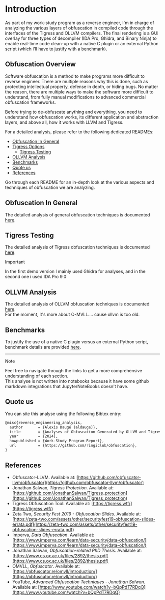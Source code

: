 # Introduction
As part of my work-study program as a reverse engineer, I'm in charge of analyzing the various layers of obfuscation in compiled code through the interfaces of the Tigress and OLLVM compilers. The final rendering is a GUI overlay for three types of decompiler (IDA Pro, Ghidra, and Binary Ninja) to enable real-time code clean-up with a native C plugin or an external Python script (which I'll have to justify with a benchmark).

## Obfuscation Overview
Software obfuscation is a method to make programs more difficult to reverse engineer. There are multiple reasons why this is done, such as protecting intellectual property, defense in depth, or hiding bugs. No matter the reason, there are multiple ways to make the software more difficult to understand, from fully manual modifications to advanced commercial obfuscation frameworks.

Before trying to de-obfuscate anything and everything, you need to understand how obfuscation works, its different application and abstraction layers, and above all, how it works with LLVM and Tigress.

For a detailed analysis, please refer to the following dedicated READMEs:

- [Obfuscation In General](src/README.md)
- [Tigress Options](src/tigress/options.md)
  - [Tigress Testing](src/tigress/README.md)
- [OLLVM Analysis](src/ollvm/README.md)
- [Benchmarks](benchs/README.md)
- [Quote us](#quote-us)
- [References](#references)

Go through each README for an in-depth look at the various aspects and techniques of obfuscation we are analyzing.

## Obfuscation In General
The detailed analysis of general obfuscation techniques is documented [here](src/README.md).

## Tigress Testing
The detailed analysis of Tigress obfuscation techniques is documented [here](src/tigress/).

> [!IMPORTANT]
> In the first demo version I mainly used Ghidra for analyses, and in the second one i used IDA Pro 9.0

## OLLVM Analysis
The detailed analysis of OLLVM obfuscation techniques is documented [here](src/ollvm/README.md).<br>
For the moment, it's more about O-MVLL.... cause ollvm is too old.

## Benchmarks
To justify the use of a native C plugin versus an external Python script, benchmark details are provided [here](benchs/README.md).

---
> [!NOTE]
> Feel free to navigate through the links to get a more comprehensive understanding of each section.<br>
> This analyse is not written into notebooks because it have some github markdown integrations that JupyterNoteBooks doesn't have.

## Quote us
You can site this analyse using the following Bibtex entry:
```latex
@misc{reverse_engineering_analysis,
  author       = {Alexis Daugé (aldauge)},
  title        = {Analyses of Obfuscation Generated by OLLVM and Tigress.},
  year         = {2024},
  howpublished = {Work-Study Program Report},
  url          = {https://github.com/ringiclub/obfuscation},
}
```

## References

- Obfuscator-LLVM. Available at: [https://github.com/obfuscator-llvm/obfuscator](https://github.com/obfuscator-llvm/obfuscator)
- Jonathan Salwan, *Tigress Protection*. Available at: [https://github.com/JonathanSalwan/Tigress_protection](https://github.com/JonathanSalwan/Tigress_protection)
- Tigress Obfuscation Tool. Available at: [https://tigress.wtf/](https://tigress.wtf/)
- Zeta Two, *Security Fest 2019 - Obfuscation Slides*. Available at: [https://zeta-two.com/assets/other/securityfest19-obfuscation-slides-errata.pdf](https://zeta-two.com/assets/other/securityfest19-obfuscation-slides-errata.pdf)
- Imperva, *Data Obfuscation*. Available at: [https://www.imperva.com/learn/data-security/data-obfuscation/](https://www.imperva.com/learn/data-security/data-obfuscation/)
- Jonathan Salwan, *Obfuscation-related PhD Thesis*. Available at: [https://www.cs.ox.ac.uk/files/2892/thesis.pdf](https://www.cs.ox.ac.uk/files/2892/thesis.pdf)
- OMVLL, *Obfuscator*. Available at: [https://obfuscator.re/omvll/introduction/](https://obfuscator.re/omvll/introduction/)
- YouTube, *Advanced Obfuscation Techniques - Jonathan Salwan*. Available at: [https://www.youtube.com/watch?v=bQpPdT7RDqQ](https://www.youtube.com/watch?v=bQpPdT7RDqQ)
